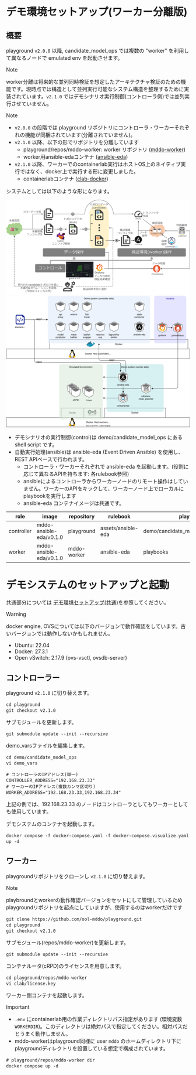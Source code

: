# デモ環境セットアップ(ワーカー分離版)

## 概要

playground `v2.0.0` 以降, candidate_model_ops では複数の "worker" を利用して異なるノードで emulated env を起動させます。

> [!NOTE]
> worker分離は将来的な並列同時検証を想定したアーキテクチャ検証のための機能です。現時点では構造として並列実行可能なシステム構造を整理するために実装されています。`v2.1.0` ではデモシナリオ実行制御(コントローラ側)では並列実行させていません。

> [!NOTE]
> * `v2.0.0` の段階では playground リポジトリにコントローラ・ワーカーそれぞれの機能が同梱されています(分離されていません)。
> * `v2.1.0` 以降、以下の形でリポジトリを分離しています
>   * playground/repos/mddo-worker: worker リポジトリ ([mddo-worker](https://github.com/ool-mddo/mddo-worker))
>   * worker用ansible-edaコンテナ ([ansible-eda](https://github.com/ool-mddo/mddo-ansible-eda))
> * `v2.1.0` 以降、ワーカーでのcontainerlab実行はホストOS上のネイティブ実行ではなく、docker上で実行する形に変更しました。
>   * containerlabコンテナ ([clab-docker](https://github.com/ool-mddo/mddo-clab-docker))

システムとしては以下のような形になります。

![system architecture](fig/worker_architecture.png)
![system stack](fig/worker_system_stack.drawio.svg)

* デモシナリオの実行制御(control)は demo/candidate_model_ops にある shell script です。
* 自動実行処理(ansible)は ansible-eda (Event Driven Ansible) を使用し、REST APIベースで行われます。
  * コントローラ・ワーカーそれぞれで ansible-eda を起動します。(役割に応じて異なるAPIを持ちます: 各rulebook参照)
  * ansibleによるコントローラからワーカーノードのリモート操作はしていません。ワーカーのAPIをキックして、ワーカーノード上でローカルにplaybookを実行します
  * ansible-eda コンテナイメージは共通です。

| role | image | repository | rulebook | playbook |
|------|-------|------------|----------|----------|
| controller | mddo-ansible-eda/v0.1.0 | playground | assets/ansible-eda | demo/candidate_model_ops/playbooks |
| worker | mddo-ansible-eda/v0.1.0 | mddo-worker | ansible-eda | playbooks |

# デモシステムのセットアップと起動

共通部分については [デモ環境セットアップ(共通)](./provision.md)を参照してください。

> [!WARNING]
> docker engine, OVSについては以下のバージョンで動作確認をしています。古いバージョンでは動作しないかもしれません。
> * Ubuntu: 22.04
> * Docker: 27.3.1
> * Open vSwitch: 2.17.9 (ovs-vsctl, ovsdb-server)

## コントローラー

playground `v2.1.0` に切り替えます。

```shell
cd playground
git checkout v2.1.0
```

サブモジュールを更新します。

```shell
git submodule update --init --recursive
```

demo_varsファイルを編集します。

```shell
cd demo/candidate_model_ops
vi demo_vars
```

```shell
# コントローラのIPアドレス(単一)
CONTROLLER_ADDRESS="192.168.23.33"
# ワーカーのIPアドレス(複数カンマ区切り)
WORKER_ADDRESS="192.168.23.33,192.168.23.34"
```

上記の例では、192.168.23.33 のノードはコントローラとしてもワーカーとしても使用しています。


デモシステムのコンテナを起動します。

```shell
docker compose -f docker-compose.yaml -f docker-compose.visualize.yaml  up -d
```

## ワーカー

playgroundリポジトリをクローンし `v2.1.0` に切り替えます。

> [!NOTE]
> playbroundとworkerの動作確認バージョンをセットにして管理しているためplaygroundリポジトリを起点にしていますが、使用するのはworkerだけです

```shell
git clone https://github.com/ool-mddo/playground.git
cd playground
git checkout v2.1.0
```

サブモジュール(repos/mddo-worker)を更新します。

```shell
git submodule update --init --recursive
```

コンテナルータ(cRPD)のライセンスを用意します。

```shell
cd playground/repos/mddo-worker
vi clab/license.key
```

ワーカー側コンテナを起動します。

> [!IMPORTANT]
> * `.env` にcontainerlab用の作業ディレクトリパス指定があります (環境変数 `WORKERDIR`)。このディレクトリは絶対パスで指定してください。相対パスだとうまく動作しません。
> * mddo-workerはplayground同様に user `mddo` のホームディレクトリ下にplaygroundディレクトリを設置している想定で構成されています。

```shell
# playground/repos/mddo-worker dir
docker compose up -d
```

